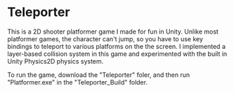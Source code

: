 # Teleporter

This is a 2D shooter platformer game I made for fun in Unity. Unlike most platformer games, the character can't jump, so you have to use key bindings to teleport to various platforms on the the screen. I implemented a layer-based collision system in this game and experimented with the built in Unity Physics2D physics system.

To run the game, download the "Teleporter" foler, and then run "Platformer.exe" in the "Teleporter_Build" folder.
